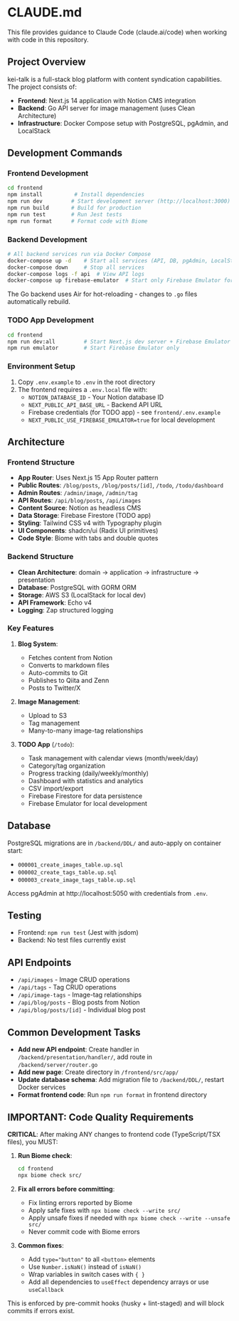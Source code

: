 # CLAUDE.md

This file provides guidance to Claude Code (claude.ai/code) when working with code in this repository.

## Project Overview

kei-talk is a full-stack blog platform with content syndication capabilities. The project consists of:
- **Frontend**: Next.js 14 application with Notion CMS integration
- **Backend**: Go API server for image management (uses Clean Architecture)
- **Infrastructure**: Docker Compose setup with PostgreSQL, pgAdmin, and LocalStack

## Development Commands

### Frontend Development
```bash
cd frontend
npm install          # Install dependencies
npm run dev         # Start development server (http://localhost:3000)
npm run build       # Build for production
npm run test        # Run Jest tests
npm run format      # Format code with Biome
```

### Backend Development
```bash
# All backend services run via Docker Compose
docker-compose up -d    # Start all services (API, DB, pgAdmin, LocalStack, Firebase Emulator)
docker-compose down     # Stop all services
docker-compose logs -f api  # View API logs
docker-compose up firebase-emulator  # Start only Firebase Emulator for TODO app
```

The Go backend uses Air for hot-reloading - changes to `.go` files automatically rebuild.

### TODO App Development
```bash
cd frontend
npm run dev:all         # Start Next.js dev server + Firebase Emulator
npm run emulator        # Start Firebase Emulator only
```

### Environment Setup
1. Copy `.env.example` to `.env` in the root directory
2. The frontend requires a `.env.local` file with:
   - `NOTION_DATABASE_ID` - Your Notion database ID
   - `NEXT_PUBLIC_API_BASE_URL` - Backend API URL
   - Firebase credentials (for TODO app) - see `frontend/.env.example`
   - `NEXT_PUBLIC_USE_FIREBASE_EMULATOR=true` for local development

## Architecture

### Frontend Structure
- **App Router**: Uses Next.js 15 App Router pattern
- **Public Routes**: `/blog/posts`, `/blog/posts/[id]`, `/todo`, `/todo/dashboard`
- **Admin Routes**: `/admin/image`, `/admin/tag`
- **API Routes**: `/api/blog/posts`, `/api/images`
- **Content Source**: Notion as headless CMS
- **Data Storage**: Firebase Firestore (TODO app)
- **Styling**: Tailwind CSS v4 with Typography plugin
- **UI Components**: shadcn/ui (Radix UI primitives)
- **Code Style**: Biome with tabs and double quotes

### Backend Structure
- **Clean Architecture**: domain → application → infrastructure → presentation
- **Database**: PostgreSQL with GORM ORM
- **Storage**: AWS S3 (LocalStack for local dev)
- **API Framework**: Echo v4
- **Logging**: Zap structured logging

### Key Features
1. **Blog System**:
   - Fetches content from Notion
   - Converts to markdown files
   - Auto-commits to Git
   - Publishes to Qiita and Zenn
   - Posts to Twitter/X

2. **Image Management**:
   - Upload to S3
   - Tag management
   - Many-to-many image-tag relationships

3. **TODO App** (`/todo`):
   - Task management with calendar views (month/week/day)
   - Category/tag organization
   - Progress tracking (daily/weekly/monthly)
   - Dashboard with statistics and analytics
   - CSV import/export
   - Firebase Firestore for data persistence
   - Firebase Emulator for local development

## Database
PostgreSQL migrations are in `/backend/DDL/` and auto-apply on container start:
- `000001_create_images_table.up.sql`
- `000002_create_tags_table.up.sql`  
- `000003_create_image_tags_table.up.sql`

Access pgAdmin at http://localhost:5050 with credentials from `.env`.

## Testing
- Frontend: `npm run test` (Jest with jsdom)
- Backend: No test files currently exist

## API Endpoints
- `/api/images` - Image CRUD operations
- `/api/tags` - Tag CRUD operations
- `/api/image-tags` - Image-tag relationships
- `/api/blog/posts` - Blog posts from Notion
- `/api/blog/posts/[id]` - Individual blog post

## Common Development Tasks
- **Add new API endpoint**: Create handler in `/backend/presentation/handler/`, add route in `/backend/server/router.go`
- **Add new page**: Create directory in `/frontend/src/app/`
- **Update database schema**: Add migration file to `/backend/DDL/`, restart Docker services
- **Format frontend code**: Run `npm run format` in frontend directory

## IMPORTANT: Code Quality Requirements

**CRITICAL**: After making ANY changes to frontend code (TypeScript/TSX files), you MUST:

1. **Run Biome check**:
   ```bash
   cd frontend
   npx biome check src/
   ```

2. **Fix all errors before committing**:
   - Fix linting errors reported by Biome
   - Apply safe fixes with `npx biome check --write src/`
   - Apply unsafe fixes if needed with `npx biome check --write --unsafe src/`
   - Never commit code with Biome errors

3. **Common fixes**:
   - Add `type="button"` to all `<button>` elements
   - Use `Number.isNaN()` instead of `isNaN()`
   - Wrap variables in switch cases with `{ }`
   - Add all dependencies to `useEffect` dependency arrays or use `useCallback`

This is enforced by pre-commit hooks (husky + lint-staged) and will block commits if errors exist.